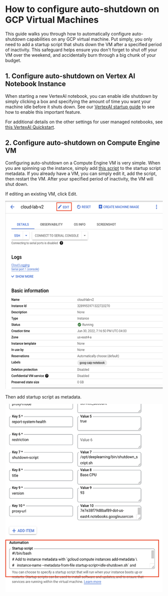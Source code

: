 # How to configure auto-shutdown on GCP Virtual Machines
This guide walks you through how to automatically configure auto-shutdown capabilities on any GCP virtual machine. Put simply, you only need to add a startup script that shuts down the VM after a specified period of inactivity. This safeguard helps ensure you don't forget to shut off your VM over the weekend, and accidentally burn through a big chunk of your budget.

## 1. Configure auto-shutdown on Vertex AI Notebook Instance
When starting a new VertexAI notebook, you can enable idle shutdown by simply clicking a box and specifying the amount of time you want your machine idle before it shuts down. See our [VertexAI startup guide](/docs/vertexai.md) to see how to enable this important feature. 

For additional details on the other settings for user managed notebooks, see [this VertexAI Quickstart](https://cloud.google.com/vertex-ai/docs/workbench/user-managed/create-user-managed-notebooks-instance-console-quickstart).

## 2. Configure auto-shutdown on Compute Engine VM
Configuring auto-shutdown on a Compute Engine VM is very simple. When you are spinning up the instance, simply add [this script](idle-shutdown.sh) to the startup script metadata. If you already have a VM, you can simply edit it, add the script, then restart the VM. After your specified period of inactivity, the VM will shut down. 

If editing an existing VM, click Edit.

<img src="/images/edit_vm.png" width="550" height="600">

Then add startup script as metadata.

<img src="/images/edit_startup.png" width="550" height="600">

